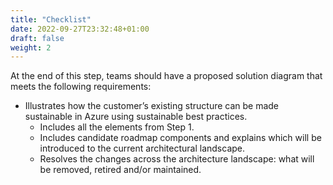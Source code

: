 ```yaml
---
title: "Checklist"
date: 2022-09-27T23:32:48+01:00
draft: false
weight: 2
---
```


At the end of this step, teams should have a proposed solution diagram that meets the following requirements: 
- Illustrates how the customer’s existing structure can be made sustainable in Azure using sustainable best practices.
    - Includes all the elements from Step 1.
    - Includes candidate roadmap components and explains which will be introduced to the current architectural landscape.
    - Resolves the changes across the architecture landscape: what will be removed, retired and/or maintained.